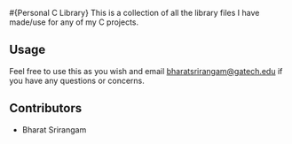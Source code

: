 #{Personal C Library}
This is a collection of all the library files I have made/use for any of my C projects.

## Usage
Feel free to use this as you wish and email bharatsrirangam@gatech.edu if you have any questions or concerns. 

## Contributors
- Bharat Srirangam
